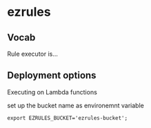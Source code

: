 # ezrules

## Vocab
Rule executor is...


## Deployment options
Executing on Lambda functions

set up the bucket name as environemnt variable
```
export EZRULES_BUCKET='ezrules-bucket';
```


